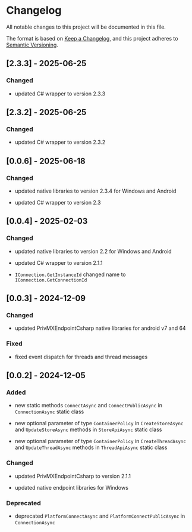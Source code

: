 # Changelog

All notable changes to this project will be documented in this file.

The format is based on [Keep a Changelog](https://keepachangelog.com/en/1.1.0/),
and this project adheres to [Semantic Versioning](https://semver.org/spec/v2.0.0.html).

## [2.3.3] - 2025-06-25

### Changed

- updated C# wrapper to version 2.3.3

## [2.3.2] - 2025-06-25

### Changed

- updated C# wrapper to version 2.3.2

## [0.0.6] - 2025-06-18

### Changed

- updated native libraries to version 2.3.4 for Windows and Android

- updated C# wrapper to version 2.3

## [0.0.4] - 2025-02-03

### Changed

- updated native libraries to version 2.2 for Windows and Android

- updated C# wrapper to version 2.1.1

- `IConnection.GetInstanceId` changed name to `IConnection.GetConnectionId`

## [0.0.3] - 2024-12-09

### Changed

- updated PrivMXEndpointCsharp native libraries for android v7 and 64

### Fixed

- fixed event dispatch for threads and thread messages
   
## [0.0.2] - 2024-12-05

### Added

- new static methods `ConnectAsync` and `ConnectPublicAsync` in `ConnectionAsync` static class

- new optional parameter of type `ContainerPolicy` in `CreateStoreAsync` and `UpdateStoreAsync` methods in `StoreApiAsync` static class

- new optional parameter of type `ContainerPolicy` in `CreateThreadAsync` and `UpdateThreadAsync` methods in `ThreadApiAsync` static class

### Changed

- updated PrivMXEndpointCsharp to version 2.1.1

- updated native endpoint libraries for Windows

### Deprecated

- deprecated `PlatformConnectAsync` and `PlatformConnectPublicAsync` in `ConnectionAsync`